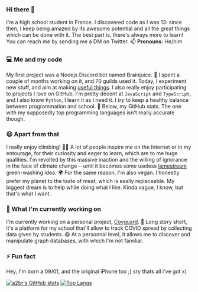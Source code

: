 ### Hi there 👋

<!--
**a2br/a2br** is a ✨ _special_ ✨ repository because its `README.md` (this file) appears on your GitHub profile.

Here are some ideas to get you started:

- 🔭 I’m currently working on ...
- 🌱 I’m currently learning ...
- 👯 I’m looking to collaborate on ...
- 🤔 I’m looking for help with ...
- 💬 Ask me about ...
- 📫 How to reach me: ...
- 😄 Pronouns: ...
- ⚡ Fun fact: ...
-->

I'm a high school student in France. I discovered code as I was 13: since then, I keep being amazed by its awesome potential and all the great things which can be done with it. The best part is, there's always more to learn! You can reach me by sending me a DM on Twitter. 📫 **Pronouns:** He/him

### 💻 Me and my code
My first project was a Nodejs Discord bot named Brainjuice. 🧠 I spent a couple of months working on it, and 70 guilds used it. Today, I experiment new stuff, and aim at making [useful things](https://github.com/a2br/netflix-pin-hacker "Yeahhh... useful things..."). I also really enjoy participating to projects I love on GitHub. I'm pretty decent at `JavaScript` and `TypeScript`, and I also know `Python`, I learn it as I need it. I *try* to keep a healthy balance between programmation and school. 🏫 Below, my GitHub stats. The one with my supposedly top programming languages isn't really accurate though.

### 😄 Apart from that
I really enjoy climbing! 🧗‍♂️ A lot of people inspire me on the Internet or in my entourage, for their curiosity and eager to learn, which are to me huge qualities. I'm revolted by this massive inaction and the willing of ignorance in the face of climate change --until it becomes some useless [lamestream](https://www.urbandictionary.com/define.php?term=lamestream "Pretty useful word, btw") green-washing idea. 🌍 For the same reason, I'm also vegan. I honestly prefer my planet to the taste of meat, which is easily replaceable. My biggest dream is to help while doing what I like. Kinda vague, I know, but that's what I want.

### 🔭 What I'm currently working on
I'm currently working on a personal project, [Covguard](https://github.com/covguard). 🦠 Long story short, it's a platform for my school that'll allow to track COVID spread by collecting data given by students. 😷 At a personnal level, it allows me to discover and manipulate graph databases, with which I'm not familiar.

### ⚡ Fun fact
Hey, I'm born a 09/01, and the original iPhone too ;) sry thats all i've got x)

[![a2br's GitHub stats](https://github-readme-stats.vercel.app/api?username=a2br&count_private=true&show_icons=true)](https://github.com/anuraghazra/github-readme-stats)
[![Top Langs](https://github-readme-stats.vercel.app/api/top-langs/?username=a2br&layout=compact)](https://github.com/anuraghazra/github-readme-stats)
